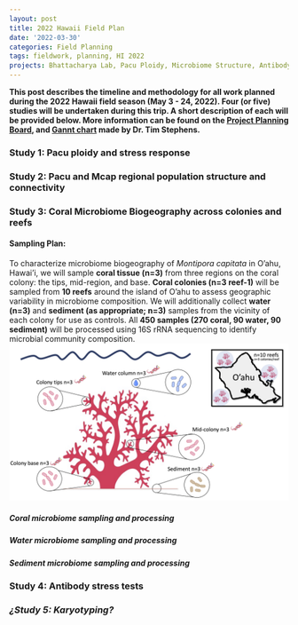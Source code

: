 ```yaml
---
layout: post
title: 2022 Hawaii Field Plan  
date: '2022-03-30'
categories: Field Planning
tags: fieldwork, planning, HI 2022
projects: Bhattacharya Lab, Pacu Ploidy, Microbiome Structure, Antibody Stress Test, Oahu Pop Gen
---
```


**This post describes the timeline and methodology for all work planned during the 2022 Hawaii field season (May 3 - 24, 2022). Four (or five) studies will be undertaken during this trip. A short description of each will be provided below. More information can be found on the [Project Planning Board](https://docs.google.com/document/d/1Wk-LZTC3IodZK4Fl0aom9ScmrV3Sp7WyebNt9Eip_JA/edit?usp=sharing), and [Gannt chart](https://docs.google.com/spreadsheets/d/1c775d3092MQPRe_A6MTZHt1ST8cilzxIEh20Iktq_jE/edit?usp=sharing) made by Dr. Tim Stephens.**  

### Study 1: Pacu ploidy and stress response


### Study 2: Pacu and Mcap regional population structure and connectivity


### Study 3: Coral Microbiome Biogeography across colonies and reefs


#### Sampling Plan:  
To characterize microbiome biogeography of *Montipora capitata* in O’ahu, Hawai’i, we will sample **coral tissue (n=3)** from three regions on the coral colony: the tips, mid-region, and base. **Coral colonies (n=3 reef-1)** will be sampled from **10 reefs** around the island of O’ahu to assess geographic variability in microbiome composition. We will additionally collect **water (n=3)** and **sediment (as appropriate; n=3)** samples from the vicinity of each colony for use as controls. All **450 samples (270 coral, 90 water, 90 sediment)** will be processed using 16S rRNA sequencing to identify microbial community composition.  
![study 3 sampling plan](https://raw.githubusercontent.com/echille/E.-Chille-Open-Lab-Notebook/master/images/Coral_microbiome_experiment_conceptual_figure.png)

##### Coral microbiome sampling and processing

##### Water microbiome sampling and processing

##### Sediment microbiome sampling and processing

### Study 4: Antibody stress tests


### *¿Study 5: Karyotyping?*






